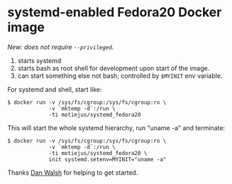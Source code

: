 systemd-enabled Fedora20 Docker image
=====================================

*New: does not require `--privileged`.*

1. starts systemd
2. starts bash as root shell for development upon start of the image.
3. can start something else not bash; controlled by `$MYINIT` env variable.

For systemd and shell, start like:

    $ docker run -v /sys/fs/cgroup:/sys/fs/cgroup:ro \
                 -v `mktemp -d`:/run \
                 -ti motiejus/systemd_fedora20

This will start the whole systemd hierarchy, run "uname -a" and terminate:

    $ docker run -v /sys/fs/cgroup:/sys/fs/cgroup:ro \
                 -v `mktemp -d`:/run \
                 -ti motiejus/systemd_fedora20 \
                 init systemd.setenv=MYINIT="uname -a"


Thanks [Dan Walsh](http://developerblog.redhat.com/2014/05/05/running-systemd-within-docker-container/) for helping to get started.
